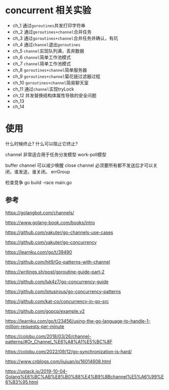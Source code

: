 # concurrent 相关实验

- ch_1 通过`goroutines`并发打印字符串
- ch_2 通过`goroutines+channel`合并任务
- ch_3 通过`goroutines+channel`合并任务并确认，有坑
- ch_4 通过`channel`退出`goroutines`
- ch_5 `channel`实现队列满，丢弃数据
- ch_6 `channel`简单工作池模式
- ch_7 `channel`简单工作池模式
- ch_8 `goroutines+channel`简单服务器
- ch_9 `goroutines+channel`菊花链过滤器过程
- ch_10 `goroutines+channel`简易聊天室
- ch_11 通过`channel`实现tryLock
- ch_12 并发替换结构体属性导致的安全问题
- ch_13
- ch_14


# 使用
什么时候终止?
什么可以阻止它终止?

channel 非常适合用于任务分发模型 work-poll模型

buffer channel 可以减少唤醒 
close channel 必须要所有都不发送后才可以关闭，谁发送，谁关闭。
errGroup

检查竞争 go build -race main.go


## 参考
https://golangbot.com/channels/

https://www.golang-book.com/books/intro

https://github.com/yakuter/go-channels-use-cases

https://github.com/yakuter/go-concurrency

https://learnku.com/go/t/39490

https://github.com/hit9/Go-patterns-with-channel

https://writings.sh/post/goroutine-guide-part-2

https://github.com/luk4z7/go-concurrency-guide

https://github.com/lotusirous/go-concurrency-patterns

https://github.com/kat-co/concurrency-in-go-src

https://github.com/gopcp/example.v2

https://learnku.com/go/t/23456/using-the-go-language-to-handle-1-million-requests-per-minute

https://colobu.com/2018/03/26/channel-patterns/#Or_Channel_%E6%A8%A1%E5%BC%8F

https://colobu.com/2022/09/12/go-synchronization-is-hard/

https://www.cnblogs.com/jiujuan/p/16014608.html

https://ustack.io/2019-10-04-Golang%E6%BC%AB%E8%B0%88%E4%B9%8Bchannel%E5%A6%99%E6%B3%95.html